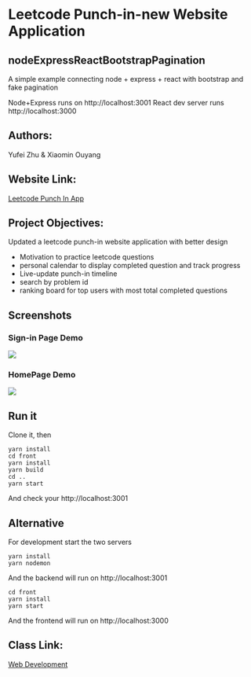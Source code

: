 # Leetcode Punch-in-new Website Application

## nodeExpressReactBootstrapPagination
A simple example connecting node + express + react with bootstrap and fake pagination

Node+Express runs on http://localhost:3001
React dev server runs http://localhost:3000

## Authors: 
Yufei Zhu & Xiaomin Ouyang

## Website Link:
[Leetcode Punch In App](https://leetcode-punch-in-new.herokuapp.com/)

## Project Objectives:
Updated a leetcode punch-in website application with better design
- Motivation to practice leetcode questions 
- personal calendar to display completed question and track progress 
- Live-update punch-in timeline 
- search by problem id 
- ranking board for top users with most total completed questions

## Screenshots
### **Sign-in Page Demo** <br>
![](https://github.com/yoofyoof/leetcode-punch-in-new/blob/main/img/signInpage.png)

### **HomePage Demo**<br>
![](https://github.com/yoofyoof/leetcode-punch-in-new/blob/main/img/homepage.png)

## Run it

Clone it, then

```
yarn install
cd front
yarn install
yarn build
cd ..
yarn start
```

And check your http://localhost:3001

## Alternative

For development start the two servers

```
yarn install
yarn nodemon
```

And the backend will run on http://localhost:3001

```
cd front
yarn install
yarn start
```

And the frontend will run on http://localhost:3000

## Class Link: 
[Web Development](https://johnguerra.co/classes/webDevelopment_spring_2021/) 
